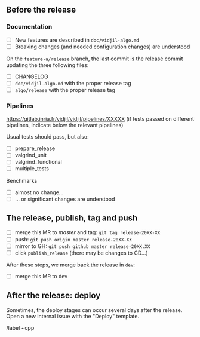 
## Before the release

### Documentation

* [ ] New features are described in `doc/vidjil-algo.md`
* [ ] Breaking changes (and needed configuration changes) are understood
 
On the `feature-a/release` branch, the last commit is the release commit updating the three following files:
 * [ ] CHANGELOG
 * [ ] `doc/vidjil-algo.md` with the proper release tag
 * [ ] `algo/release` with the proper release tag

### Pipelines

https://gitlab.inria.fr/vidjil/vidjil/pipelines/XXXXX
(if tests passed on different pipelines, indicate below the relevant pipelines)

Usual tests should pass, but also:
* [ ] prepare_release
* [ ] valgrind_unit
* [ ] valgrind_functional
* [ ] multiple_tests

Benchmarks
* [ ] almost no change...
* [ ] ... or significant changes are understood

## The release, publish, tag and push

* [ ] merge this MR to *master* and tag: `git tag release-20XX-XX` 
* [ ] push: `git push origin master release-20XX-XX`
* [ ] mirror to GH: `git push github master release-20XX.XX`
* [ ] click `publish_release` (there may be changes to CD...)

After these steps, we merge back the release in `dev`:
* [ ] merge this MR to dev

## After the release: deploy

Sometimes, the deploy stages can occur several days after the release.
Open a new internal issue with the "Deploy" template.

/label ~cpp

